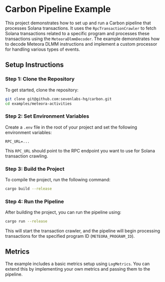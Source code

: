 # Carbon Pipeline Example

This project demonstrates how to set up and run a Carbon pipeline that processes Solana transactions. It uses the `RpcTransactionCrawler` to fetch Solana transactions related to a specific program and processes these transactions using the `MeteoraDlmmDecoder`. The example demonstrates how to decode Meteora DLMM instructions and implement a custom processor for handling various types of events.

## Setup Instructions

### Step 1: Clone the Repository

To get started, clone the repository:

```sh
git clone git@github.com:sevenlabs-hq/carbon.git
cd examples/meteora-activities
```

### Step 2: Set Environment Variables

Create a `.env` file in the root of your project and set the following environment variables:

```env
RPC_URL=...
```

This `RPC_URL` should point to the RPC endpoint you want to use for Solana transaction crawling.

### Step 3: Build the Project

To compile the project, run the following command:

```sh
cargo build --release
```

### Step 4: Run the Pipeline

After building the project, you can run the pipeline using:

```sh
cargo run --release
```

This will start the transaction crawler, and the pipeline will begin processing transactions for the specified program ID (`METEORA_PROGRAM_ID`).

## Metrics

The example includes a basic metrics setup using `LogMetrics`. You can extend this by implementing your own metrics and passing them to the pipeline.
